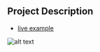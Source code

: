 ## Project Description

* [live example](https://rutgerpijnenburg.github.io)

![alt text](https://github.com/learning-zone/website-templates/blob/master/assets/3-col-portfolio.png "3-col-portfolio.png")
